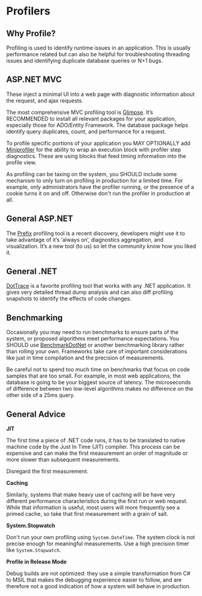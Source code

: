 # Profilers

## Why Profile?

Profiling is used to identify runtime issues in an application. This is usually
performance related but can also be helpful for troubleshooting threading issues
and identifying duplicate database queries or N+1 bugs.

## ASP.NET MVC

These inject a minimal UI into a web page with diagnostic information about the
request, and ajax requests.

The most comprehensive MVC profiling tool is [Glimpse](http://getglimpse.com/).
It’s RECOMMENDED to install all relevant packages for your application,
especially those for ADO/Entity Framework.  The database package helps identify
query duplicates, count, and performance for a request.

To profile specific portions of your application you MAY OPTIONALLY add
[Miniprofiler](http://miniprofiler.com/) for the ability to wrap an execution
block with profiler step diagnostics.  These are using blocks that feed timing
information into the profile view.

As profiling can be taxing on the system, you SHOULD include some mechanism to
only turn on profiling in production for a limited time. For example, only
administrators have the profiler running, or the presence of a cookie turns it
on and off. Otherwise don't run the profiler in production at all.

## General ASP.NET

The [Prefix](http://www.prefix.io/) profiling tool is a recent discovery,
developers might use it to take advantage of it’s ‘always on’, diagnostics
aggregation, and visualization.  It’s a new tool (to us) so let the community
know how you liked it.

## General .NET

[DotTrace](https://www.jetbrains.com/profiler/) is a favorite profiling tool
that works with any .NET application.  It gives very detailed thread dump
analysis and can also diff profiling snapshots to identify the effects of code
changes.

## Benchmarking

Occasionally you may need to run benchmarks to ensure parts of the system, or
proposed algorithms meet performance expectations. You SHOULD use
[BenchmarkDotNet](https://github.com/dotnet/BenchmarkDotNet) or another
benchmarking library rather than rolling your own. Frameworks take care of
important considerations like just in time compilation and the precision of
measurements.

Be careful not to spend too much time on benchmarks that focus on code samples
that are too small. For example, in most web applications, the database is going
to be your biggest source of latency. The microseconds of difference between two
low-level algorithms makes no difference on the other side of a 25ms query.


## General Advice

**JIT**

The first time a piece of .NET code runs, it has to be translated to native
machine code by the Just In Time (JIT) compiler. This process can be expensive
and can make the first measurement an order of magnitude or more slower than
subsequent measurements.

Disregard the first measurement.

**Caching**

Similarly, systems that make heavy use of caching will be have very different
performance characteristics during the first run or web request. While that
information is useful, most users will more frequently see a primed cache, so
take that first measurement with a grain of salt.

**System.Stopwatch**

Don't run your own profiling using `System.DateTime`. The system clock is not
precise enough for meaningful measurements. Use a high precision timer like
`System.Stopwatch`.

**Profile in Release Mode**

Debug builds are not optimized: they use a simple transformation from C# to MSIL
that makes the debugging experience easier to follow, and are therefore not a
good indication of how a system will behave in production.
